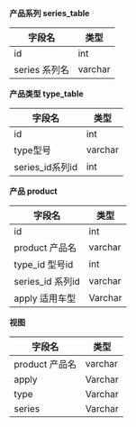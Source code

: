 **产品系列		series_table**

| 字段名        | 类型    |
| ------------- | ------- |
| id            | int     |
| series 系列名 | varchar |

**产品类型 		type_table**

| 字段名          | 类型    |
| --------------- | ------- |
| id              | int     |
| type型号        | varchar |
| series_id系列id | int     |

**产品		product**

| 字段名             | 类型    |
| ------------------ | ------- |
| id                 | int     |
| product  产品名    | varchar |
| type_id    型号id  | int     |
| series_id  系列id  | varchar |
| apply     适用车型 | Varchar |

**视图**

| 字段名            | 类型    |
| ----------------- | ------- |
| product    产品名 | varchar |
| apply             | Varchar |
| type              | Varchar |
| series            | Varchar |

